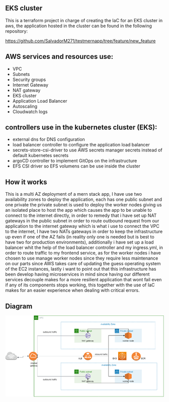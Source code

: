 ## EKS cluster

This is a terraform project in charge of creating the IaC for an EKS cluster in aws, the application hosted
in the cluster can be found in the following repository:

https://github.com/SalvadorM271/testmernapp/tree/feature/new_feature

## AWS services and resources use:

- VPC
- Subnets
- Security groups
- Internet Gateway
- NAT gateway
- EKS cluster
- Application Load Balancer
- Autoscaling
- Cloudwatch logs

## controllers use in the kubernetes cluster (EKS):

- external dns for DNS configuration
- load balancer controller to configure the application load balancer
- secrets-store-csi-driver to use AWS secrets manager secrets instead of default kubernetes secrets
- argoCD controller to implement GitOps on the infrastructure
- EFS CSI driver so EFS volumens can be use inside the cluster

## How it works 

This is a multi AZ deployment of a mern stack app, I have use two availability zones to deploy the application, each has one public subnet and one private the private subnet is used to deploy the worker nodes giving us an isolated place to host the app which causes the app to be unable to connect to the internet directly, in order to remedy that i have set up NAT gateways in the public subnet in order to route outbound request from our application to the internet gateway which is what i use to connect the VPC to the internet, I have two NATs gateways in order to keep the infrastructure up even if one of the AZ fails (in reality only one is needed but is best to have two for production environments), additionally i have set up a load balancer whit the help of the load balancer controller and my ingress.yml, in order to route traffic to my frontend service, as for the worker nodes i have chosen to use manage worker nodes since they require less maintenance on our parts since AWS takes care of updating the guess operating system of the EC2 instances, lastly i want to point out that this infrastructure has been develop having microservices in mind since having our different services decouple makes for a more resilient application that wont fail even if any of its components stops working, this together with the use of IaC makes for an easier experience when dealing with critical errors.

## Diagram

<img src="./images/eksClusterMERN.png" width="850"/>